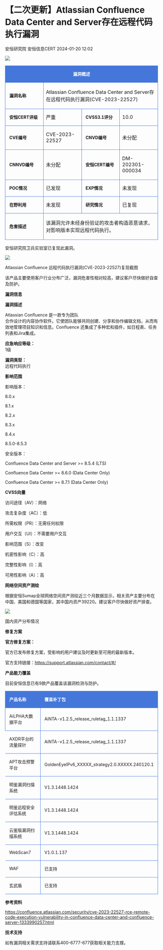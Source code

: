 #  【二次更新】Atlassian Confluence Data Center and Server存在远程代码执行漏洞   
安恒研究院  安恒信息CERT   2024-01-20 12:02  
  
![](https://mmbiz.qpic.cn/mmbiz_png/JAzzLj4nXesCfIew4xDgxHPaichzoa958OaWgTglXPf5mic3dq7TZc3np7PMDpLQPa4pL89cQvD6FAZaN71atsbA/640?wx_fmt=png&from=appmsg "")  
  
<table><tbody style="box-sizing:border-box;"><tr style="box-sizing:border-box;"><td colspan="4" rowspan="1" style="border-width:1px;border-color:#4577da;border-style:solid;background-color:#4577da;box-sizing:border-box;" width="100.0000%"><section style="margin:5px 0%;box-sizing:border-box;"><section style="padding:0px 5px;font-size:14px;color:#ffffff;box-sizing:border-box;margin-bottom:unset;"><p style="text-align:center;"><strong style="box-sizing:border-box;">漏洞概述</strong></p></section></section></td></tr><tr style="box-sizing:border-box;"><td colspan="1" rowspan="1" style="border-width:1px;border-color:#4577da;border-style:solid;box-sizing:border-box;" width="25.0000%"><section style="margin:5px 0%;box-sizing:border-box;"><section style="padding:0px 5px;font-size:14px;box-sizing:border-box;margin-bottom:unset;"><p style="text-align:left;"><strong style="box-sizing:border-box;">漏洞名称</strong></p></section></section></td><td colspan="3" rowspan="1" style="border-width:1px;border-color:#4577da;border-style:solid;box-sizing:border-box;" width="75.0000%"><p>Atlassian Confluence Data Center and Server存在远程代码执行漏洞(CVE-2023-22527)</p></td></tr><tr style="box-sizing:border-box;"><td colspan="1" rowspan="1" style="border-width:1px;border-color:#4577da;border-style:solid;box-sizing:border-box;" width="25.0000%"><section style="margin:5px 0%;box-sizing:border-box;"><section style="padding:0px 5px;font-size:14px;box-sizing:border-box;margin-bottom:unset;"><p style="text-align:left;"><strong style="box-sizing:border-box;">安恒CERT评级</strong></p></section></section></td><td colspan="1" rowspan="1" style="border-width:1px;border-color:#4577da;border-style:solid;box-sizing:border-box;" width="25.0000%">严重<br/></td><td colspan="1" rowspan="1" style="border-width:1px;border-color:#4577da;border-style:solid;box-sizing:border-box;" width="25.0000%"><section style="margin:5px 0%;box-sizing:border-box;"><section style="padding:0px 5px;font-size:14px;box-sizing:border-box;margin-bottom:unset;"><p style="text-align:left;"><strong style="box-sizing:border-box;">CVSS3.1评分</strong></p></section></section></td><td colspan="1" rowspan="1" style="border-width:1px;border-color:#4577da;border-style:solid;box-sizing:border-box;" width="25.0000%">10.0<br/></td></tr><tr style="box-sizing:border-box;"><td colspan="1" rowspan="1" style="border-width:1px;border-color:#4577da;border-style:solid;box-sizing:border-box;" width="25.0000%"><section style="margin:5px 0%;box-sizing:border-box;"><section style="padding:0px 5px;font-size:14px;box-sizing:border-box;margin-bottom:unset;"><p style="text-align:left;"><strong style="box-sizing:border-box;">CVE编号</strong></p></section></section></td><td colspan="1" rowspan="1" style="border-width:1px;border-color:#4577da;border-style:solid;box-sizing:border-box;" width="25.0000%"><p>CVE-2023-22527</p></td><td colspan="1" rowspan="1" style="border-width:1px;border-color:#4577da;border-style:solid;box-sizing:border-box;" width="25.0000%"><section style="margin:5px 0%;box-sizing:border-box;"><section style="padding:0px 5px;font-size:14px;box-sizing:border-box;margin-bottom:unset;"><p style="text-align:left;"><strong style="box-sizing:border-box;">CNVD编号</strong></p></section></section></td><td colspan="1" rowspan="1" style="border-width:1px;border-color:#4577da;border-style:solid;box-sizing:border-box;" width="25.0000%">未分配<br/></td></tr><tr style="box-sizing:border-box;"><td colspan="1" rowspan="1" style="border-width:1px;border-color:#4577da;border-style:solid;box-sizing:border-box;" width="25.0000%"><section style="margin:5px 0%;box-sizing:border-box;"><section style="padding:0px 5px;font-size:14px;box-sizing:border-box;margin-bottom:unset;"><p style="text-align:left;"><strong style="box-sizing:border-box;">CNNVD编号</strong></p></section></section></td><td colspan="1" rowspan="1" style="border-width:1px;border-color:#4577da;border-style:solid;box-sizing:border-box;" width="25.0000%">未分配<br/></td><td colspan="1" rowspan="1" style="border-width:1px;border-color:#4577da;border-style:solid;box-sizing:border-box;" width="25.0000%"><section style="margin:5px 0%;box-sizing:border-box;"><section style="padding:0px 5px;font-size:14px;box-sizing:border-box;margin-bottom:unset;"><p style="text-align:left;"><strong style="box-sizing:border-box;">安恒CERT编号</strong></p></section></section></td><td colspan="1" rowspan="1" style="border-width:1px;border-color:#4577da;border-style:solid;box-sizing:border-box;" width="25.0000%"><p>DM-202301-000034</p></td></tr><tr style="box-sizing:border-box;"><td colspan="1" rowspan="1" style="border-width:1px;border-color:#4577da;border-style:solid;box-sizing:border-box;" width="25.0000%"><section style="margin:5px 0%;box-sizing:border-box;"><section style="padding:0px 5px;font-size:14px;box-sizing:border-box;margin-bottom:unset;"><p style="text-align:left;"><strong style="box-sizing:border-box;">POC情况</strong></p></section></section></td><td colspan="1" rowspan="1" style="border-width:1px;border-color:#4577da;border-style:solid;box-sizing:border-box;" width="25.0000%">已发现<br/></td><td colspan="1" rowspan="1" style="border-width:1px;border-color:#4577da;border-style:solid;box-sizing:border-box;" width="25.0000%"><section style="margin:5px 0%;box-sizing:border-box;"><section style="padding:0px 5px;font-size:14px;box-sizing:border-box;margin-bottom:unset;"><p style="text-align:left;"><strong style="box-sizing:border-box;">EXP情况</strong></p></section></section></td><td colspan="1" rowspan="1" style="border-width:1px;border-color:#4577da;border-style:solid;box-sizing:border-box;" width="25.0000%">未发现<br/></td></tr><tr style="box-sizing:border-box;"><td colspan="1" rowspan="1" style="border-width:1px;border-color:#4577da;border-style:solid;box-sizing:border-box;" width="25.0000%"><section style="margin:5px 0%;box-sizing:border-box;"><section style="padding:0px 5px;font-size:14px;box-sizing:border-box;margin-bottom:unset;"><p style="text-align:left;"><strong style="box-sizing:border-box;">在野利用</strong></p></section></section></td><td colspan="1" rowspan="1" style="border-width:1px;border-color:#4577da;border-style:solid;box-sizing:border-box;" width="25.0000%">未发现</td><td colspan="1" rowspan="1" style="border-width:1px;border-color:#4577da;border-style:solid;box-sizing:border-box;" width="25.0000%"><section style="margin:5px 0%;box-sizing:border-box;"><section style="padding:0px 5px;font-size:14px;box-sizing:border-box;margin-bottom:unset;"><p style="text-align:left;"><strong style="box-sizing:border-box;">研究情况</strong></p></section></section></td><td colspan="1" rowspan="1" style="border-width:1px;border-color:#4577da;border-style:solid;box-sizing:border-box;" width="25.0000%">已复现<br/></td></tr><tr style="box-sizing:border-box;"><td colspan="1" rowspan="1" style="border-width:1px;border-color:#4577da;border-style:solid;box-sizing:border-box;" width="25.0000%"><section style="margin:5px 0%;box-sizing:border-box;"><section style="padding:0px 5px;font-size:14px;box-sizing:border-box;margin-bottom:unset;"><p style="text-align:left;"><strong style="box-sizing:border-box;">危害描述</strong></p></section></section></td><td colspan="3" rowspan="1" style="border-width:1px;border-color:#4577da;border-style:solid;box-sizing:border-box;" width="75.0000%"><p>该漏洞允许未经身份验证的攻击者构造恶意请求，对影响版本实现远程代码执行。</p></td></tr></tbody></table>  
  
安恒研究院卫兵实验室已复现此漏洞。  
  
![](https://mmbiz.qpic.cn/mmbiz_png/JAzzLj4nXeuomKxpamAxPR2FPIYNiczyia0nj0I6Tx2yJiabMcDyRGmdXSSy6CIdicaGjJQrdDOQeXiaZ07uTK9YaMw/640?wx_fmt=png&from=appmsg "")  
  
 Atlassian Confluence 远程代码执行漏洞(CVE-2023-22527)复现截图  
  
该产品主要使用客户行业分布广泛，漏洞危害性相对较高，建议客户尽快做好自查及防护。  
  
  
  
**漏洞信息**  
  
  
  
  
  
**漏洞描述**  
  
Atlassian Confluence 是一款专为团队  
合作设计的内容协作软件。它使团队能够共同创建、分享和协作编辑文档，从而有效地管理项目知识和信息。Confluence 还集成了多种宏和插件，如日程表、任务列表和Jira集成。  
  
**应急响应等级：**  
1级  
  
**漏洞类型：**  
远程代码执行  
  
  
**影响范围**  
  
影响版本：  
  
8.0.x  
  
8.1.x  
  
8.2.x  
  
8.3.x  
  
8.4.x  
  
8.5.0-8.5.3  
  
安全版本：  
  
Confluence Data Center and Server >= 8.5.4 (LTS)  
  
Confluence Data Center >= 8.6.0 (Data Center Only)  
  
Confluence Data Center >= 8.7.1 (Data Center Only)  
  
  
**CVSS向量**  
  
访问途径（AV）：网络  
  
攻击复杂度（AC）：低  
  
所需权限（PR）：无需任何权限  
  
用户交互（UI）：不需要用户交互  
  
影响范围（S）：改变  
  
机密性影响（C）：高  
  
完整性影响（l）：高  
  
可用性影响（A）：高  
  
  
  
**网络空间资产测绘**  
  
  
  
  
根据安恒Sumap全球网络空间资产测绘近三个月数据显示，相关资产主要分布在中国、美国和德国等国家，其中国内资产39220。建议客户尽快做好资产排查。  
  
![](https://mmbiz.qpic.cn/mmbiz_png/JAzzLj4nXevmf7xUSbql2tJ0YJMtubAZe1dx9amEM5rWW0nv0YFnAsOcWpo5BBnrPoOOZGVRnE1V01CPzrX9ZQ/640?wx_fmt=png&from=appmsg "")  
  
国内资产分布情况  
  
  
  
**修复方案**  
  
  
  
  
**官方修复方案：**  
  
官方已发布修复方案，受影响的用户建议及时更新至可用的最新版本。  
  
官方支持链接：https://support.atlassian.com/contact/#/  
  
  
  
  
**产品能力覆盖**  
  
  
  
  
目前安恒信息已有9款产品覆盖该漏洞检测与防护。  
  
<table><tbody style="box-sizing:border-box;"><tr style="box-sizing:border-box;"><td colspan="1" rowspan="1" style="border-width:1px;border-color:#4577da;border-style:solid;background-color:#4577da;box-sizing:border-box;" width="33.0000%"><section style="margin:5px 0%;box-sizing:border-box;"><section style="text-align:left;padding:0px 5px;font-size:14px;color:#ffffff;box-sizing:border-box;margin-bottom:unset;"><p><strong style="box-sizing:border-box;">产品名称</strong></p></section></section></td><td colspan="1" rowspan="1" style="border-width:1px;border-color:#4577da;border-style:solid;background-color:#4577da;box-sizing:border-box;" width="67.0000%"><section style="margin:5px 0%;box-sizing:border-box;"><section style="text-align:left;padding:0px 5px;font-size:14px;color:#ffffff;box-sizing:border-box;margin-bottom:unset;"><p><strong style="box-sizing:border-box;">覆盖补丁包</strong></p></section></section></td></tr><tr style="box-sizing:border-box;"><td colspan="1" rowspan="1" style="border-width:1px;border-color:#4577da;border-style:solid;box-sizing:border-box;" width="33.0000%"><section style="margin:5px 0%;box-sizing:border-box;"><section style="text-align:left;padding:0px 5px;font-size:14px;box-sizing:border-box;margin-bottom:unset;"><p>AiLPHA大数据平台</p></section></section></td><td colspan="1" rowspan="1" style="border-width:1px;border-color:#4577da;border-style:solid;box-sizing:border-box;" width="67.0000%"><section style="margin:5px 0%;box-sizing:border-box;"><section style="text-align:left;padding:0px 5px;font-size:14px;box-sizing:border-box;margin-bottom:unset;"><p>AiNTA-v1.2.5_release_ruletag_1.1.1337</p></section></section></td></tr><tr><td width="33.0000%" style="border-width:1px;border-color:#4577da;border-right-style:solid;border-bottom-style:solid;box-sizing:border-box;"><section style="margin:5px 0%;box-sizing:border-box;"><section style="text-align:left;padding:0px 5px;font-size:14px;box-sizing:border-box;margin-bottom:unset;"><p>AXDR平台的流量探针</p></section></section></td><td width="67.0000%" style="border-width:1px;border-color:#4577da;border-right-style:solid;border-bottom-style:solid;box-sizing:border-box;"><section style="margin:5px 0%;box-sizing:border-box;"><section style="text-align:left;padding:0px 5px;font-size:14px;box-sizing:border-box;margin-bottom:unset;"><p>AiNTA-v1.2.5_release_ruletag_1.1.1337</p></section></section></td></tr><tr><td width="33.0000%" style="border-width:1px;border-color:#4577da;border-right-style:solid;border-bottom-style:solid;box-sizing:border-box;"><section style="margin:5px 0%;box-sizing:border-box;"><section style="text-align:left;padding:0px 5px;font-size:14px;box-sizing:border-box;margin-bottom:unset;"><p>APT攻击预警平台</p></section></section></td><td width="67.0000%" style="border-width:1px;border-color:#4577da;border-right-style:solid;border-bottom-style:solid;box-sizing:border-box;"><section style="margin:5px 0%;box-sizing:border-box;"><section style="text-align:left;padding:0px 5px;font-size:14px;box-sizing:border-box;margin-bottom:unset;"><p>GoldenEyeIPv6_XXXXX_strategy2.0.XXXXX.240120.1</p></section></section></td></tr><tr><td width="33.0000%" style="border-width:1px;border-color:#4577da;border-right-style:solid;border-bottom-style:solid;box-sizing:border-box;"><section style="margin:5px 0%;box-sizing:border-box;"><section style="text-align:left;padding:0px 5px;font-size:14px;box-sizing:border-box;margin-bottom:unset;"><p>明鉴漏洞扫描系统</p></section></section></td><td width="67.0000%" style="border-width:1px;border-color:#4577da;border-right-style:solid;border-bottom-style:solid;box-sizing:border-box;"><section style="margin:5px 0%;box-sizing:border-box;"><section style="text-align:left;padding:0px 5px;font-size:14px;box-sizing:border-box;margin-bottom:unset;"><p>V1.3.1448.1424</p></section></section></td></tr><tr><td width="33.0000%" style="border-width:1px;border-color:#4577da;border-right-style:solid;border-bottom-style:solid;box-sizing:border-box;"><section style="margin:5px 0%;box-sizing:border-box;"><section style="text-align:left;padding:0px 5px;font-size:14px;box-sizing:border-box;margin-bottom:unset;"><p>明鉴远程安全评估系统</p></section></section></td><td width="67.0000%" style="border-width:1px;border-color:#4577da;border-right-style:solid;border-bottom-style:solid;box-sizing:border-box;"><section style="margin:5px 0%;box-sizing:border-box;"><section style="text-align:left;padding:0px 5px;font-size:14px;box-sizing:border-box;margin-bottom:unset;"><p>V1.3.1448.1424</p></section></section></td></tr><tr><td width="33.0000%" style="border-width:1px;border-color:#4577da;border-right-style:solid;border-bottom-style:solid;box-sizing:border-box;"><section style="margin:5px 0%;box-sizing:border-box;"><section style="text-align:left;padding:0px 5px;font-size:14px;box-sizing:border-box;margin-bottom:unset;"><p>云鉴版漏洞扫描系统</p></section></section></td><td width="67.0000%" style="border-width:1px;border-color:#4577da;border-right-style:solid;border-bottom-style:solid;box-sizing:border-box;"><section style="margin:5px 0%;box-sizing:border-box;"><section style="text-align:left;padding:0px 5px;font-size:14px;box-sizing:border-box;margin-bottom:unset;"><p>V1.3.1448.1424</p></section></section></td></tr><tr><td width="33.0000%" style="border-width:1px;border-color:#4577da;border-right-style:solid;border-bottom-style:solid;box-sizing:border-box;"><section style="margin:5px 0%;box-sizing:border-box;"><section style="text-align:left;padding:0px 5px;font-size:14px;box-sizing:border-box;margin-bottom:unset;"><p>WebScan7</p></section></section></td><td width="67.0000%" style="border-width:1px;border-color:#4577da;border-right-style:solid;border-bottom-style:solid;box-sizing:border-box;"><section style="margin:5px 0%;box-sizing:border-box;"><section style="text-align:left;padding:0px 5px;font-size:14px;box-sizing:border-box;margin-bottom:unset;"><p>V1.0.1.137</p></section></section></td></tr><tr><td width="33.0000%" style="border-width:1px;border-color:#4577da;border-right-style:solid;border-bottom-style:solid;box-sizing:border-box;"><section style="margin:5px 0%;box-sizing:border-box;"><section style="text-align:left;padding:0px 5px;font-size:14px;box-sizing:border-box;margin-bottom:unset;"><p>WAF</p></section></section></td><td width="67.0000%" style="border-width:1px;border-color:#4577da;border-right-style:solid;border-bottom-style:solid;box-sizing:border-box;"><section style="margin:5px 0%;box-sizing:border-box;"><section style="text-align:left;padding:0px 5px;font-size:14px;box-sizing:border-box;margin-bottom:unset;"><p>已支持<br/></p></section></section></td></tr><tr><td width="33.0000%" style="border-width:1px;border-color:#4577da;border-right-style:solid;border-bottom-style:solid;box-sizing:border-box;"><section style="margin:5px 0%;box-sizing:border-box;"><section style="text-align:left;padding:0px 5px;font-size:14px;box-sizing:border-box;margin-bottom:unset;"><p>玄武盾<br/></p></section></section></td><td width="67.0000%" style="border-width:1px;border-color:#4577da;border-right-style:solid;border-bottom-style:solid;box-sizing:border-box;"><section style="margin:5px 0%;box-sizing:border-box;"><section style="text-align:left;padding:0px 5px;font-size:14px;box-sizing:border-box;margin-bottom:unset;"><p>已支持<br/></p></section></section></td></tr></tbody></table>  
  
  
  
  
**参考资料**  
  
  
  
  
https://confluence.atlassian.com/security/cve-2023-22527-rce-remote-code-execution-vulnerability-in-confluence-data-center-and-confluence-server-1333990257.html  
  
  
  
  
**技术支持**  
  
  
  
  
如有漏洞相关需求支持请联系400-6777-677获取相关能力支撑。  
  
